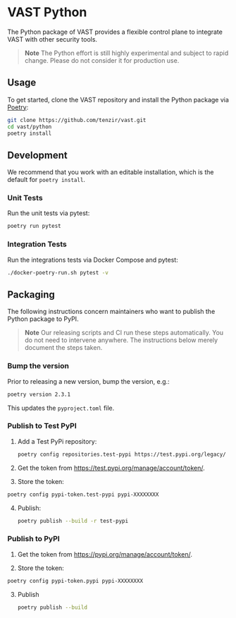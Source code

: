 # VAST Python

The Python package of VAST provides a flexible control plane to integrate VAST
with other security tools.

> **Note**
> The Python effort is still highly experimental and subject to rapid change.
> Please do not consider it for production use.

## Usage

To get started, clone the VAST repository and install the Python package via
[Poetry](https://python-poetry.org/docs/):

```bash
git clone https://github.com/tenzir/vast.git
cd vast/python
poetry install
```

## Development

We recommend that you work with an editable installation, which is the default
for `poetry install`.

### Unit Tests

Run the unit tests via pytest:

```bash
poetry run pytest
```

### Integration Tests

Run the integrations tests via Docker Compose and pytest:

```bash
./docker-poetry-run.sh pytest -v
```

## Packaging

The following instructions concern maintainers who want to publish the Python
package to PyPI.

> **Note**
> Our releasing scripts and CI run these steps automatically. You do not need to
> intervene anywhere. The instructions below merely document the steps taken.

### Bump the version

Prior to releasing a new version, bump the version, e.g.:

```bash
poetry version 2.3.1
```

This updates the `pyproject.toml` file.

### Publish to Test PyPI

1. Add a Test PyPi repository:

   ```bash
   poetry config repositories.test-pypi https://test.pypi.org/legacy/
   ```

2. Get the token from <https://test.pypi.org/manage/account/token/>.

3. Store the token:

  ```bash
  poetry config pypi-token.test-pypi pypi-XXXXXXXX
  ```

4. Publish:
  
   ```bash
   poetry publish --build -r test-pypi
   ```

### Publish to PyPI

1. Get the token from <https://pypi.org/manage/account/token/>.

2. Store the token:

  ```bash
  poetry config pypi-token.pypi pypi-XXXXXXXX
  ```

3. Publish

   ```bash
   poetry publish --build
   ```
